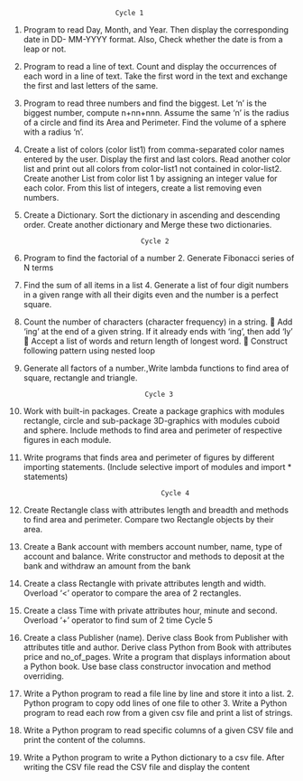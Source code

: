                               Cycle 1


1. Program to read Day, Month, and Year. Then display the corresponding date in DD-
MM-YYYY format. Also, Check whether the date is from a leap or not.
2. Program to read a line of text. Count and display the occurrences of each word in a
line of text. Take the first word in the text and exchange the first and last letters of
the same.
3. Program to read three numbers and find the biggest. Let ‘n’ is the biggest number,
compute n+nn+nnn. Assume the same ‘n’ is the radius of a circle and find its Area
and Perimeter. Find the volume of a sphere with a radius ‘n’.
4. Create a list of colors (color list1) from comma-separated color names entered by
the user. Display the first and last colors. Read another color list and print out all
colors from color-list1 not contained in color-list2. Create another List from color list
1 by assigning an integer value for each color. From this list of integers, create a list
removing even numbers.
5. Create a Dictionary. Sort the dictionary in ascending and descending order. Create
another dictionary and Merge these two dictionaries.

                                    Cycle 2

1. Program to find the factorial of a number 2. Generate Fibonacci series of N terms
3. Find the sum of all items in a list 4. Generate a list of four digit numbers in a
given range with all their digits even and the number is a perfect square.
2. Count the number of characters (character frequency) in a string.
 Add ‘ing’ at the end of a given string. If it already ends with ‘ing’, then
add ‘ly’
 Accept a list of words and return length of longest word.
 Construct following pattern using nested loop
3. Generate all factors of a number.,Write lambda functions to find area of square,
rectangle and triangle.

                                     Cycle 3


1. Work with built-in packages. Create a package graphics with modules rectangle,
circle and sub-package 3D-graphics with modules cuboid and sphere. Include
methods to find area and perimeter of respective figures in each module.
2. Write programs that finds area and perimeter of figures by different importing
statements. (Include selective import of modules and import * statements)

                                         Cycle 4


1. Create Rectangle class with attributes length and breadth and methods to find area
and perimeter. Compare two Rectangle objects by their area.
2. Create a Bank account with members account number, name, type of account and
balance. Write constructor and methods to deposit at the bank and withdraw an
amount from the bank
3. Create a class Rectangle with private attributes length and width. Overload ‘&lt;’
operator to compare the area of 2 rectangles.
4. Create a class Time with private attributes hour, minute and second. Overload ‘+’
operator to find sum of 2 time
                                          Cycle 5

1. Create a class Publisher (name). Derive class Book from Publisher with attributes title
and author. Derive class Python from Book with attributes price and no_of_pages.
Write a program that displays information about a Python book. Use base class
constructor invocation and method overriding.
2. Write a Python program to read a file line by line and store it into a list. 2. Python
program to copy odd lines of one file to other 3. Write a Python program to read
each row from a given csv file and print a list of strings.
3. Write a Python program to read specific columns of a given CSV file and print the
content of the columns.
4. Write a Python program to write a Python dictionary to a csv file. After writing the
CSV file read the CSV file and display the content
